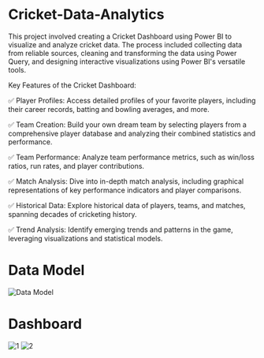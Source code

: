 # Cricket-Data-Analytics
This project involved creating a Cricket Dashboard using Power BI to visualize and analyze cricket data. The process included collecting data from reliable sources, cleaning and transforming the data using Power Query, and designing interactive visualizations using Power BI's versatile tools.

Key Features of the Cricket Dashboard:

✅ Player Profiles: Access detailed profiles of your favorite players, including their career records, batting and bowling averages, and more.

✅ Team Creation: Build your own dream team by selecting players from a comprehensive player database and analyzing their combined statistics and performance.

✅ Team Performance: Analyze team performance metrics, such as win/loss ratios, run rates, and player contributions.

✅ Match Analysis: Dive into in-depth match analysis, including graphical representations of key performance indicators and player comparisons.

✅ Historical Data: Explore historical data of players, teams, and matches, spanning decades of cricketing history.

✅ Trend Analysis: Identify emerging trends and patterns in the game, leveraging visualizations and statistical models.

# Data Model
![Data Model](https://github.com/harshmehta01/Cricket-Data-Analytics/assets/97782632/5b1d7d5b-4b62-4810-9818-d2a4b3aec9ec)

# Dashboard
![1](https://github.com/harshmehta01/Cricket-Data-Analytics/assets/97782632/d6615a8a-7d35-4347-b9f8-349247efbd3f)
![2](https://github.com/harshmehta01/Cricket-Data-Analytics/assets/97782632/4b8df9e6-ea98-4b36-a71e-a0280491a2e3)
